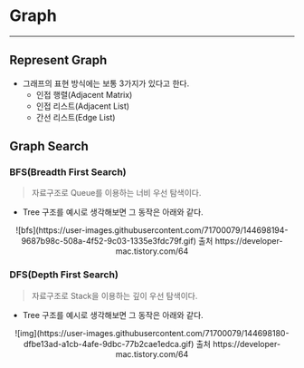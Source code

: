# Graph
---
## Represent Graph
- 그래프의 표현 방식에는 보통 3가지가 있다고 한다.
  - 인접 행렬(Adjacent Matrix)
  - 인접 리스트(Adjacent List)
  - 간선 리스트(Edge List)

## Graph Search
### BFS(Breadth First Search)
> 자료구조로 Queue를 이용하는 너비 우선 탐색이다.  

- Tree 구조를 예시로 생각해보면 그 동작은 아래와 같다.  
<p align=center>![bfs](https://user-images.githubusercontent.com/71700079/144698194-9687b98c-508a-4f52-9c03-1335e3fdc79f.gif)  
출처 https://developer-mac.tistory.com/64</p>

### DFS(Depth First Search)
> 자료구조로 Stack을 이용하는 깊이 우선 탐색이다.  

- Tree 구조를 예시로 생각해보면 그 동작은 아래와 같다.  
<p align=center>![img](https://user-images.githubusercontent.com/71700079/144698180-dfbe13ad-a1cb-4afe-9dbc-77b2cae1edca.gif)  
출처 https://developer-mac.tistory.com/64</p>
